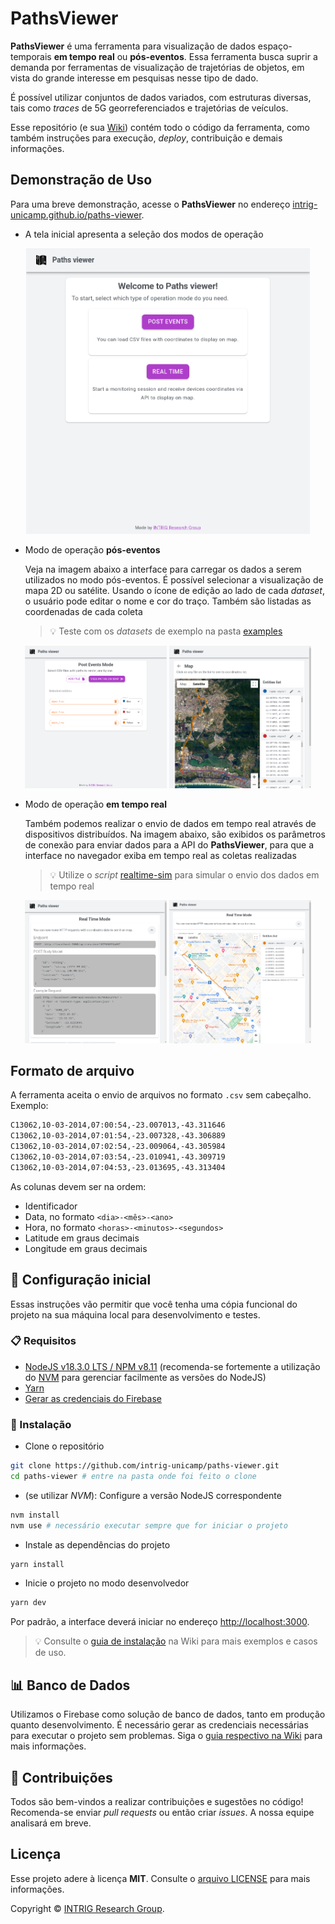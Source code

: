 # PathsViewer

**PathsViewer** é uma ferramenta para visualização de dados espaço-temporais **em tempo real** ou **pós-eventos**. Essa ferramenta busca suprir a demanda por ferramentas de visualização de trajetórias de objetos, em vista do grande interesse em pesquisas nesse tipo de dado.

É possível utilizar conjuntos de dados variados, com estruturas diversas, tais como _traces_ de 5G georreferenciados e trajetórias de veículos.

Esse repositório (e sua [Wiki](//github.com/intrig-unicamp/paths-viewer/wiki/)) contém todo o código da ferramenta, como também instruções para execução, _deploy_, contribuição e demais informações.

## Demonstração de Uso
Para uma breve demonstração, acesse o **PathsViewer** no endereço [intrig-unicamp.github.io/paths-viewer](https://intrig-unicamp.github.io/paths-viewer/).

- A tela inicial apresenta a seleção dos modos de operação

<p align="center">
  <img src="./assets/paths-viewer-main.png" width="90%" />
</p>

- Modo de operação **pós-eventos**

  Veja na imagem abaixo a interface para carregar os dados a serem utilizados no modo pós-eventos. É possível selecionar a visualização de mapa 2D ou satélite. Usando o ícone de edição ao lado de cada _dataset_, o usuário pode editar o nome e cor do traço. Também são listadas as coordenadas de cada coleta

  > 💡 Teste com os _datasets_ de exemplo na pasta [examples](examples)

<p align="center">
  <img src="./assets/paths-viewer-post-events-2.png" width="45%" />
  <img src="./assets/paths-viewer-post-events-7.png" width="45%" />
</p>

- Modo de operação **em tempo real**

  Também podemos realizar o envio de dados em tempo real através de dispositivos distribuídos. Na imagem abaixo, são exibidos os parâmetros de conexão para enviar dados para a API do **PathsViewer**, para que a interface no navegador exiba em tempo real as coletas realizadas

  > 💡 Utilize o _script_ [realtime-sim](examples/realtime-sim.py) para simular o envio dos dados em tempo real

<p align="center">
  <img src="./assets/paths-viewer-realtime-1.png" width="45%" />
  <img src="./assets/paths-viewer-realtime-2.png" width="45%" />
</p>

## Formato de arquivo
A ferramenta aceita o envio de arquivos no formato `.csv` sem cabeçalho. Exemplo:

```txt
C13062,10-03-2014,07:00:54,-23.007013,-43.311646
C13062,10-03-2014,07:01:54,-23.007328,-43.306889
C13062,10-03-2014,07:02:54,-23.009064,-43.305984
C13062,10-03-2014,07:03:54,-23.010941,-43.309719
C13062,10-03-2014,07:04:53,-23.013695,-43.313404
```

As colunas devem ser na ordem:
- Identificador
- Data, no formato `<dia>-<mês>-<ano>`
- Hora, no formato `<horas>-<minutos>-<segundos>`
- Latitude em graus decimais
- Longitude em graus decimais

## 🚀 Configuração inicial
Essas instruções vão permitir que você tenha uma cópia funcional do projeto na sua máquina local para desenvolvimento e testes.

### 📋 Requisitos
- [NodeJS v18.3.0 LTS / NPM v8.11](https://nodejs.org/pt-br/download/) (recomenda-se fortemente a utilização do [NVM](https://github.com/nvm-sh/nvm) para gerenciar facilmente as versões do NodeJS)
- [Yarn](https://yarnpkg.com/getting-started/install)
- [Gerar as credenciais do Firebase](//github.com/intrig-unicamp/paths-viewer/wiki/Gerar-as-Credenciais-do-Firebase)

### 🔧 Instalação
- Clone o repositório
```sh
git clone https://github.com/intrig-unicamp/paths-viewer.git
cd paths-viewer # entre na pasta onde foi feito o clone
```

- (se utilizar _NVM_): Configure a versão NodeJS correspondente
```sh
nvm install
nvm use # necessário executar sempre que for iniciar o projeto
```

- Instale as dependências do projeto
```sh
yarn install
```

- Inicie o projeto no modo desenvolvedor
```sh
yarn dev
```
Por padrão, a interface deverá iniciar no endereço [http://localhost:3000](http://localhost:3000).

> 💡 Consulte o [guia de instalação](//github.com/intrig-unicamp/paths-viewer/wiki/Instalação) na Wiki para mais exemplos e casos de uso.

## 📊 Banco de Dados
Utilizamos o Firebase como solução de banco de dados, tanto em produção quanto desenvolvimento. É necessário gerar as credenciais necessárias para executar o projeto sem problemas. Siga o [guia respectivo na Wiki](//github.com/intrig-unicamp/paths-viewer/wiki/Gerar-as-Credenciais-do-Firebase) para mais informações.

## 👏 Contribuições
Todos são bem-vindos a realizar contribuições e sugestões no código! Recomenda-se enviar *pull requests* ou então criar *issues*. A nossa equipe analisará em breve.

## Licença
Esse projeto adere à licença **MIT**. Consulte o [arquivo LICENSE](LICENSE) para mais informações.

Copyright © [INTRIG Research Group](//github.com/intrig-unicamp/).
